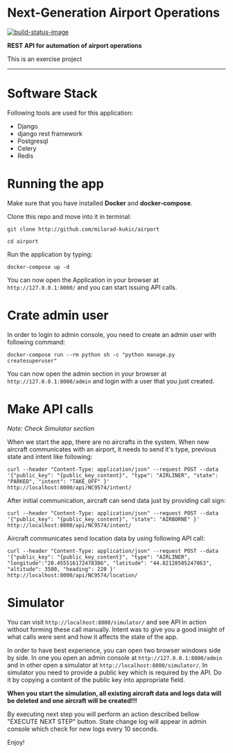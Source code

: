 # Next-Generation Airport Operations

[![build-status-image]][travis]

**REST API for automation of airport operations**

This is an exercise project

---

# Software Stack

Following tools are used for this application:

* Django
* django rest framework
* Postgresql
* Celery
* Redis

# Running the app

Make sure that you have installed **Docker** and **docker-compose**.

Clone this repo and move into it in terminal:

    git clone http://github.com/milorad-kukic/airport
   
    cd airport

Run the application by typing:

    docker-compose up -d

You can now open the Application in your browser at `http://127.0.0.1:8000/` and you can start issuing API calls.

# Crate admin user

In order to login to admin console, you need to create an admin user with following command:

    docker-compose run --rm python sh -c "python manage.py createsuperuser"

You can now open the admin section in your browser at `http://127.0.0.1:8000/admin` and login with a user that you just created.

# Make API calls

*Note: Check Simulator section*

When we start the app, there are no aircrafts in the system. When new aircraft communicates with an airport, it needs to send it's type, previous state and intent like following:

    curl --header "Content-Type: application/json" --request POST --data '{"public_key": "{public_key_content}", "type": "AIRLINER", "state": "PARKED", "intent": "TAKE_OFF" }' http://localhost:8000/api/NC9574/intent/

After initial communication, aircraft can send data just by providing call sign:

    curl --header "Content-Type: application/json" --request POST --data '{"public_key": "{public_key_content}", "state": "AIRBORNE" }' http://localhost:8000/api/NC9574/intent/

Aircraft communicates send location data by using following API call:

    curl --header "Content-Type: application/json" --request POST --data '{"public_key": "{public_key_content}", "type": "AIRLINER", "longitude":"20.455516172478386", "latitude": "44.82128505247063", "altitude": 3500, "heading": 220 }' http://localhost:8000/api/NC9574/location/


# Simulator

You can visit `http://localhost:8000/simulator/` and see API in action without forming these call manually. Intent was to give you a good insight of what calls were sent and how it affects the state of the app.

In order to have best experience, you can open two browser windows side by side. In one you open an admin console at `http://127.0.0.1:8000/admin` and in other open a simulator at `http://localhost:8000/simulator/`. In simulator you need to provide a public key which is required by the API. Do it by copying a content of the public key into appropriate field.

**When you start the simulation, all existing aircraft data and logs data will be deleted and one aircraft will be created!!!**

By executing next step you will perform an action described bellow "EXECUTE NEXT STEP" button. State change log will appear in admin console which check for new logs every 10 seconds.

Enjoy!

[build-status-image]: https://travis-ci.com/milorad-kukic/airport.svg?branch=master
[travis]: https://travis-ci.com/milorad-kukic/airport?branch=master
                                     
